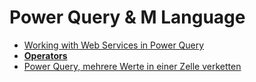 # Power Query & M Language

* [Working with Web Services in Power Query](https://blog.crossjoin.co.uk/2014/03/26/working-with-web-services-in-power-query/)
* [**Operators**](https://msdn.microsoft.com/en-us/query-bi/m/operators)
* [Power Query, mehrere Werte in einer Zelle verketten](https://svens-excel-welt.blogspot.com/2017/01/power-query-mehrere-werte-in-einer.html)

